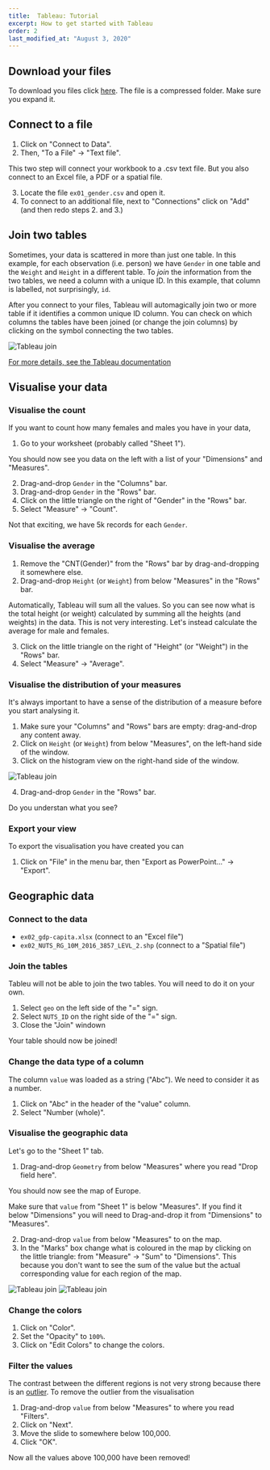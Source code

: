 ```yaml
---
title:  Tableau: Tutorial
excerpt: How to get started with Tableau
order: 2
last_modified_at: "August 3, 2020"
---
```



## Download your files

To download you files click [here](data.zip). The file is a compressed folder. Make sure you expand it.

## Connect to a file

1. Click on "Connect to Data".
2. Then, "To a File" -> "Text file".

This two step will connect your workbook to a .csv text file. But you also connect to an Excel file, a PDF or a spatial file.

3. Locate the file `ex01_gender.csv` and open it.
4. To connect to an additional file, next to "Connections" click on "Add" (and then redo steps 2. and 3.)

## Join two tables

Sometimes, your data is scattered in more than just one table. In this example, for each observation (i.e. person) we have `Gender` in one table and the `Weight` and `Height` in a different table. To *join* the information from the two tables, we need a column with a unique ID. In this example, that column is labelled, not surprisingly, `id`. 

After you connect to your files, Tableau will automagically join two or more table if it identifies a common unique ID column. You can check on which columns the tables have been joined (or change the join columns) by clicking on the symbol connecting the two tables.

![Tableau join](img/join.png)

[For more details, see the Tableau documentation](https://help.tableau.com/current/pro/desktop/en-us/joining_tables.htm)

## Visualise your data

### Visualise the count

If you want to count how many females and males you have in your data,

1. Go to your worksheet (probably called "Sheet 1").

You should now see you data on the left with a list of your "Dimensions" and "Measures". 

2. Drag-and-drop `Gender` in the "Columns" bar.
3. Drag-and-drop `Gender` in the "Rows" bar.
4. Click on the little triangle on the right of "Gender" in the "Rows" bar.
5. Select "Measure" -> "Count".

Not that exciting, we have 5k records for each `Gender`.

### Visualise the average

1. Remove the "CNT(Gender)" from the "Rows" bar by drag-and-dropping it somewhere else.
2. Drag-and-drop `Height` (or `Weight`) from below "Measures" in the "Rows" bar.

Automatically, Tableau will sum all the values. So you can see now what is the total height (or weight) calculated by summing all the heights (and weights) in the data. This is not very interesting. Let's instead calculate the average for male and females.

3. Click on the little triangle on the right of "Height" (or "Weight") in the "Rows" bar.
4. Select "Measure" -> "Average".

### Visualise the distribution of your measures

It's always important to have a sense of the distribution of a measure before you start analysing it.

1. Make sure your "Columns" and "Rows" bars are empty: drag-and-drop any content away.
2. Click on `Height` (or `Weight`) from below "Measures", on the left-hand side of the window.
3. Click on the histogram view on the right-hand side of the window.

![Tableau join](img/histogram.png)

4. Drag-and-drop `Gender` in the "Rows" bar.

Do you understan what you see?

### Export your view

To export the visualisation you have created you can

1. Click on "File" in the menu bar, then "Export as PowerPoint..." -> "Export".

## Geographic data

### Connect to the data

* `ex02_gdp-capita.xlsx` (connect to an "Excel file")
* `ex02_NUTS_RG_10M_2016_3857_LEVL_2.shp` (connect to a "Spatial file")

### Join the tables

Tableu will not be able to join the two tables. You will need to do it on your own.

1. Select `geo` on the left side of the "=" sign.
2. Select `NUTS_ID` on the right side of the "=" sign.
3. Close the "Join" windown

Your table should now be joined!


### Change the data type of a column

The column `value` was loaded as a string ("Abc"). We need to consider it as a number.

1. Click on "Abc" in the header of the "value" column.
2. Select "Number (whole)".

### Visualise the geographic data

Let's go to the "Sheet 1" tab.

1. Drag-and-drop `Geometry` from below "Measures" where you read "Drop field here".

You should now see the map of Europe.

Make sure that `value` from "Sheet 1" is below "Measures". If you find it below "Dimensions" you will need to Drag-and-drop it from "Dimensions" to "Measures".

2. Drag-and-drop `value` from below "Measures" to on the map.
3. In the "Marks" box change what is coloured in the map by clicking on the little triangle: from "Measure" -> "Sum" to "Dimensions". This because you don't want to see the sum of the value but the actual corresponding value for each region of the map. 

![Tableau join](img/marks-1.png)
![Tableau join](img/marks-2.png)

### Change the colors

1. Click on "Color".
2. Set the "Opacity" to `100%`.
3. Click on "Edit Colors" to change the colors.

### Filter the values

The contrast between the different regions is not very strong because there is an [outlier](https://en.wikipedia.org/wiki/Outlier). To remove the outlier from the visualisation
 

1. Drag-and-drop `value` from below "Measures" to where you read "Filters".
2. Click on "Next".
3. Move the slide to somewhere below 100,000.
4. Click "OK".

Now all the values above 100,000 have been removed!


